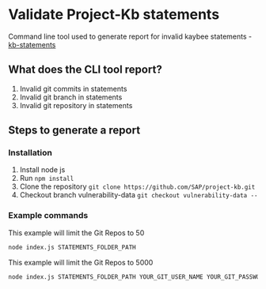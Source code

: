 # Validate Project-Kb statements
Command line tool used to generate report for invalid kaybee statements - [kb-statements](https://github.com/SAP/project-kb/tree/vulnerability-data/statements)

## What does the CLI tool report?
1. Invalid git commits in statements
2. Invalid git branch in statements
3. Invalid git repository in statements

## Steps to generate a report
### Installation
1. Install node js
2. Run `npm install`
3. Clone the repository `git clone https://github.com/SAP/project-kb.git`
4. Checkout branch vulnerability-data `git checkout vulnerability-data --`

### Example commands
This example will limit the Git Repos to 50
```sh
node index.js STATEMENTS_FOLDER_PATH
```

This example will limit the Git Repos to 5000
```sh
node index.js STATEMENTS_FOLDER_PATH YOUR_GIT_USER_NAME YOUR_GIT_PASSWORD
```
